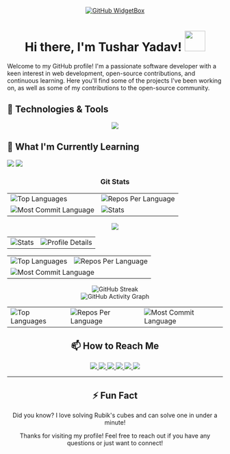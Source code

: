 <p align="center">
  <a href="https://github.com/iTusharyadav/Jurredr/github-widgetbox">
    <img src="https://github-widgetbox.vercel.app/api/profile?username=iTusharyadav&data=followers,repositories,stars,commits" alt="GitHub WidgetBox">
  </a>
</p>

<h1 align="center">Hi there, I'm Tushar Yadav! <a href="https://avipatilweb.ml/"><img src="https://github.com/KenanGain/KenanGain/blob/main/icons/wave.gif" width="48"></a></h1>





Welcome to my GitHub profile! I'm a passionate software developer with a keen interest in web development, open-source contributions, and continuous learning. Here you'll find some of the projects I've been working on, as well as some of my contributions to the open-source community.

## 🔧 Technologies & Tools
<p align="center">
  <a href="https://skillicons.dev">
    <!--<img src="https://skillicons.dev/icons?i=git,kubernetes,docker,c,vim,apple,azure,blender,bootstrap,cs,codepen,css,discord,figma,github,html,java,js,kali,linux,nextjs,replit,py,sass,tailwind,threejs,ts,unreal,vercel,vite,vscode,windows,wordpress" />-->
     <img src="https://skillicons.dev/icons?i=apple,azure,blender,bootstrap,cs,codepen,css,discord,docker,figma,git,github,html,java,js,kali,kubernetes,linux,nextjs,py,replit,sass,tailwind,threejs,ts,unreal,vercel,vite,vscode,windows,wordpress" />
  </a>
</p>



## 🌱 What I'm Currently Learning

<img src="https://github-profile-trophy.vercel.app/?username=iTusharyadav&theme=oldie">
<img src="https://github-profile-trophy.vercel.app/?username=iTusharyadav&row=2&column=3">


<h3 align="center">Git Stats</h3>

<div align="center">
 
  <!--<img src="https://streak-stats.demolab.com/?user=iTusharyadav&theme=highcontrast&hide_border=true" alt="GitHub Streak" />
  <br>
   <img src="https://github-readme-activity-graph.vercel.app/graph?username=iTusharyadav&custom_title=Tushar yadav's%20GitHub%20Activity%20Graph&hide_border=true&border_radius=15&bg_color=000000&color=FFD700&line=1E90FF&point=1E90FF&area_color=000000&title_color=FFD700&area=true" alt="GitHub Activity Graph" />
<br>-->
<!--<div align="center">
<table>
  <tr>
    <td>
      <img src="https://github-readme-stats.vercel.app/api/top-langs/?username=iTusharyadav&hide=html&hide_border=true&layout=compact&langs_count=8&theme=highcontrast" alt="Top Languages">
    </td>
    <td>
      <img src="https://github-profile-summary-cards.vercel.app/api/cards/repos-per-language?username=iTusharyadav&theme=highcontrast&hide_border=true" alt="Repos Per Language">
    </td>
    <td>
      <img src="https://github-profile-summary-cards.vercel.app/api/cards/most-commit-language?username=iTusharyadav&theme=highcontrast&hide_border=true" alt="Most Commit Language">
    </td>
  </tr>
</table>

</div>
<img src="http://github-profile-summary-cards.vercel.app/api/cards/stats?username=iTusharyadav&theme=highcontrast">
<img src="https://github-profile-summary-cards.vercel.app/api/cards/profile-details?username=iTusharyadav&theme=highcontrast&hide_border=true">-->
<!--<img src="https://github-readme-stats.vercel.app/api?username=iTusharyadav&hide_border=true&border_radius=15&show_icons=true&theme=highcontrast" alt="Tusharyadav's GitHub stats">-->
<div align="center">
  <table>
    <tr>
      <td>
        <img src="https://github-readme-stats.vercel.app/api/top-langs/?username=iTusharyadav&hide=html&hide_border=true&layout=compact&langs_count=8&theme=highcontrast" alt="Top Languages">
      </td>
      <td>
        <img src="https://github-profile-summary-cards.vercel.app/api/cards/repos-per-language?username=iTusharyadav&theme=highcontrast&hide_border=true" alt="Repos Per Language">
      </td>
    </tr>
    <tr>
      <td>
        <img src="https://github-profile-summary-cards.vercel.app/api/cards/most-commit-language?username=iTusharyadav&theme=highcontrast&hide_border=true" alt="Most Commit Language">
      </td>
      <td>
        <img src="http://github-profile-summary-cards.vercel.app/api/cards/stats?username=iTusharyadav&theme=highcontrast&hide_border=true" alt="Stats">
      </td>
    </tr>
  </table>
</div>



<img src="https://github-profile-summary-cards.vercel.app/api/cards/profile-details?username=iTusharyadav&theme=highcontrast&hide_border=true">










<div align="center">
  <!-- First Table with 4th and 5th Cards -->
  <table>
    <tr>
      <td>
        <img src="http://github-profile-summary-cards.vercel.app/api/cards/stats?username=iTusharyadav&theme=highcontrast&hide_border=true" alt="Stats">
      </td>
      <td>
        <img src="https://github-profile-summary-cards.vercel.app/api/cards/profile-details?username=iTusharyadav&theme=highcontrast&hide_border=true" alt="Profile Details">
      </td>
    </tr>
  </table>
  
  <!-- Second Table with 1st, 2nd, and 3rd Cards in a Single Row (Breaking after two cards) -->
  <table>
    <tr>
      <td>
        <img src="https://github-readme-stats.vercel.app/api/top-langs/?username=iTusharyadav&hide=html&hide_border=true&layout=compact&langs_count=8&theme=highcontrast" alt="Top Languages">
      </td>
      <td>
        <img src="https://github-profile-summary-cards.vercel.app/api/cards/repos-per-language?username=iTusharyadav&theme=highcontrast&hide_border=true" alt="Repos Per Language">
      </td>
    </tr>
    <tr>
      <td colspan="2">
        <img src="https://github-profile-summary-cards.vercel.app/api/cards/most-commit-language?username=iTusharyadav&theme=highcontrast&hide_border=true" alt="Most Commit Language">
      </td>
    </tr>
  </table>
</div>

<!--### Top Repositories
<div align="center">
  <table>
    <tr>
      <td>
        <a href="https://github.com/iTusharyadav/fast-gemini-nano">
          <img src="https://github-readme-stats.vercel.app/api/pin/?username=iTusharyadav&repo=fast-gemini-nano&theme=highcontrast&hide_border=true&border_radius=15" />
        </a>
      </td>
      <td>
        <a href="https://github.com/iTusharyadav/Weather-3d-ai-app.git">
          <img src="https://github-readme-stats.vercel.app/api/pin/?username=iTusharyadav&repo=Weather-3d-ai-app&theme=highcontrast&hide_border=true&border_radius=15" />
        </a>
      </td>
    </tr>
    <tr>
      <td>
        <a href="https://github.com/iTusharyadav/moviedjangoai">
          <img src="https://github-readme-stats.vercel.app/api/pin/?username=iTusharyadav&repo=moviedjangoai&theme=highcontrast&hide_border=true&border_radius=15" />
        </a>
      </td>
      <td>
        <a href="https://github.com/iTusharyadav/speech-to-text.git">
          <img src="https://github-readme-stats.vercel.app/api/pin/?username=iTusharyadav&repo=speech-to-text&theme=highcontrast&hide_border=true&border_radius=15" />
        </a>
      </td>
    </tr>
    <tr>
      <td>
        <a href="https://github.com/iTusharyadav/SmolLM">
          <img src="https://github-readme-stats.vercel.app/api/pin/?username=iTusharyadav&repo=SmolLM&theme=highcontrast&hide_border=true&border_radius=15" />
        </a>
      </td>
      <td>
        <a href="https://github.com/iTusharyadav/Llama-3.2_running_locally">
          <img src="https://github-readme-stats.vercel.app/api/pin/?username=iTusharyadav&repo=Llama-3.2_running_locally&theme=highcontrast&hide_border=true&border_radius=15" />
        </a>
      </td>
    </tr>
  </table>
</div>
-->





<div align="center">
 
  <img src="https://streak-stats.demolab.com/?user=KenanGain&theme=highcontrast&hide_border=true" alt="GitHub Streak" />
  <br>
   <img src="https://github-readme-activity-graph.vercel.app/graph?username=KenanGain&custom_title=Kenan's%20GitHub%20Activity%20Graph&hide_border=true&border_radius=15&bg_color=000000&color=FFD700&line=1E90FF&point=1E90FF&area_color=000000&title_color=FFD700&area=true" alt="GitHub Activity Graph" />
<br>
<div align="center">
<table>
  <tr>
    <td>
      <img src="https://github-readme-stats.vercel.app/api/top-langs/?username=KenanGain&hide=html&hide_border=true&layout=compact&langs_count=8&theme=highcontrast" alt="Top Languages">
    </td>
    <td>
      <img src="https://github-profile-summary-cards.vercel.app/api/cards/repos-per-language?username=KenanGain&theme=highcontrast&hide_border=true" alt="Repos Per Language">
    </td>
    <td>
      <img src="https://github-profile-summary-cards.vercel.app/api/cards/most-commit-language?username=KenanGain&theme=highcontrast&hide_border=true" alt="Most Commit Language">
    </td>
  </tr>
</table>

</div>


## 📫 How to Reach Me
<p align="center">
  <a href="#" target="_blank">
    <img src="https://skillicons.dev/icons?i=discord" />
  </a>
  <a href="https://github.com/iTusharyadav" target="_blank">
    <img src="https://skillicons.dev/icons?i=github" />
  </a>
  <a href="mailto:tushar43588@gmail.com" target="_blank">
    <img src="https://skillicons.dev/icons?i=gmail" />
  </a>
  <a href="#" target="_blank">
    <img src="https://skillicons.dev/icons?i=instagram" />
  </a>
  <a href="https://www.linkedin.com/in/tushar-yadav-9427b6322?utm_source=share&utm_campaign=share_via&utm_content=profile&utm_medium=android_app" target="_blank">
    <img src="https://skillicons.dev/icons?i=linkedin" />
  </a>
  <a href="#" target="_blank">
    <img src="https://skillicons.dev/icons?i=twitter" />
  </a>
</p>

---
## ⚡ Fun Fact

Did you know? I love solving Rubik's cubes and can solve one in under a minute!

Thanks for visiting my profile! Feel free to reach out if you have any questions or just want to connect!
